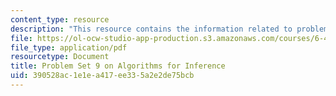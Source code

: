 ```yaml
---
content_type: resource
description: "This resource contains the information related to problem Set 9.\r\n"
file: https://ol-ocw-studio-app-production.s3.amazonaws.com/courses/6-438-algorithms-for-inference-fall-2014/390528ac1e1ea417ee335a2e2de75bcb_MIT6_438F14_ps9.pdf
file_type: application/pdf
resourcetype: Document
title: Problem Set 9 on Algorithms for Inference
uid: 390528ac-1e1e-a417-ee33-5a2e2de75bcb
---
```

